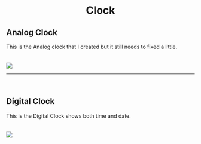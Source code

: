 <center><h1>  Clock</h1></center>

<h2> Analog Clock</h2>
<p>
<p>
This is the Analog clock that I created but it still needs to fixed a little.
<br>
<br>
<br>
<img src = "https://github.com/yashagrawal300/Pygames-codes/blob/master/Clock/Analog_clock.jpg">

<br>
<hr>
<br>
<h2> Digital Clock</h2>
<p>
<p>
This is the Digital Clock shows both time and date.
<br>
<br>
<br>
<img src = "https://github.com/yashagrawal300/Pygames-codes/blob/master/Clock/Digital_clock.jpg">
